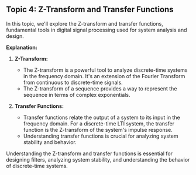 ## Topic 4: Z-Transform and Transfer Functions

In this topic, we'll explore the Z-transform and transfer functions, fundamental tools in digital signal processing used for system analysis and design.

**Explanation:**

1. **Z-Transform:**
   - The Z-transform is a powerful tool to analyze discrete-time systems in the frequency domain. It's an extension of the Fourier Transform from continuous to discrete-time signals.
   - The Z-transform of a sequence provides a way to represent the sequence in terms of complex exponentials.

2. **Transfer Functions:**
   - Transfer functions relate the output of a system to its input in the frequency domain. For a discrete-time LTI system, the transfer function is the Z-transform of the system's impulse response.
   - Understanding transfer functions is crucial for analyzing system stability and behavior.

Understanding the Z-transform and transfer functions is essential for designing filters, analyzing system stability, and understanding the behavior of discrete-time systems.

